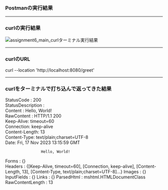 ### Postmanの実行結果



 * * * 


### curlの実行結果

![assignment6_main_curlターミナル実行結果](https://github.com/silvernyanko/assignment6/assets/145736051/1a0250c1-e2d1-47f8-86a4-5fa2793885d3)

 * * * 


### curlのURL

curl --location 'http://localhost:8080/greet'


 * * * 


### curlをターミナルで打ち込んで返ってきた結果

StatusCode        : 200                                                                                                                    
StatusDescription :                                                                                                                        
Content           : Hello, World!                                                                                                          
RawContent        : HTTP/1.1 200                                                                                                           
Keep-Alive: timeout=60                                                                                                 
Connection: keep-alive                                                                                                 
Content-Length: 13                                                                                                     
Content-Type: text/plain;charset=UTF-8                                                                                 
Date: Fri, 17 Nov 2023 13:15:59 GMT

                    Hello, World!                                                                                                          
Forms             : {}                                                                                                                     
Headers           : {[Keep-Alive, timeout=60], [Connection, keep-alive], [Content-Length, 13], [Content-Type, text/plain;charset=UTF-8]...}
Images            : {}
InputFields       : {}
Links             : {}
ParsedHtml        : mshtml.HTMLDocumentClass
RawContentLength  : 13

